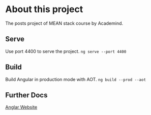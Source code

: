 # About this project

The posts project of MEAN stack course by Academind.

## Serve

Use port 4400 to serve the project.
`ng serve --port 4400`

## Build

Build Angular in production mode with AOT.
`ng build --prod --aot`

## Further Docs

[Anglar Website](angular.io)
